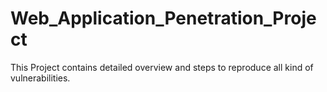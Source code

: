 # Web_Application_Penetration_Project
This Project contains detailed overview and steps to reproduce all kind of vulnerabilities.

